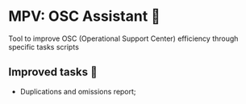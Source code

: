 # MPV: OSC Assistant 🚚
Tool to improve OSC (Operational Support Center) efficiency through specific tasks scripts


## Improved tasks 🏃
- Duplications and omissions report;
